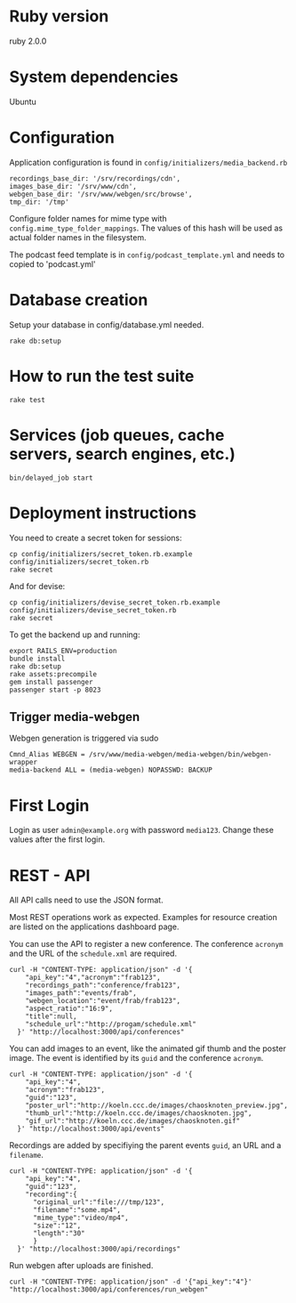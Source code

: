 # Ruby version

ruby 2.0.0

# System dependencies

Ubuntu

# Configuration

Application configuration is found in `config/initializers/media_backend.rb`

    recordings_base_dir: '/srv/recordings/cdn',
    images_base_dir: '/srv/www/cdn',
    webgen_base_dir: '/srv/www/webgen/src/browse',
    tmp_dir: '/tmp'

Configure folder names for mime type with `config.mime_type_folder_mappings`. The values of this hash will be used as actual folder names in the filesystem.

The podcast feed template is in `config/podcast_template.yml` and needs to copied to 'podcast.yml'

# Database creation

Setup your database in config/database.yml needed.

    rake db:setup

# How to run the test suite

    rake test

# Services (job queues, cache servers, search engines, etc.)

    bin/delayed_job start

# Deployment instructions

You need to create a secret token for sessions:

    cp config/initializers/secret_token.rb.example config/initializers/secret_token.rb
    rake secret

And for devise:    

    cp config/initializers/devise_secret_token.rb.example config/initializers/devise_secret_token.rb
    rake secret

To get the backend up and running:

    export RAILS_ENV=production
    bundle install
    rake db:setup
    rake assets:precompile
    gem install passenger
    passenger start -p 8023


## Trigger media-webgen

Webgen generation is triggered via sudo

    Cmnd_Alias WEBGEN = /srv/www/media-webgen/media-webgen/bin/webgen-wrapper
    media-backend ALL = (media-webgen) NOPASSWD: BACKUP


# First Login

Login as user `admin@example.org` with password `media123`. Change these values after the first login.

# REST - API

All API calls need to use the JSON format.

Most REST operations work as expected. Examples for resource creation are listed on the applications dashboard page.

You can use the API to register a new conference. The conference `acronym` and the URL of the `schedule.xml` are required.

    curl -H "CONTENT-TYPE: application/json" -d '{
        "api_key":"4","acronym":"frab123",
        "recordings_path":"conference/frab123",
        "images_path":"events/frab",
        "webgen_location":"event/frab/frab123",
        "aspect_ratio":"16:9",
        "title":null,
        "schedule_url":"http://progam/schedule.xml"
      }' "http://localhost:3000/api/conferences"

You can add images to an event, like the animated gif thumb and the poster image. The event is identified by its `guid` and the conference `acronym`.

    curl -H "CONTENT-TYPE: application/json" -d '{
        "api_key":"4",
        "acronym":"frab123",
        "guid":"123",
        "poster_url":"http://koeln.ccc.de/images/chaosknoten_preview.jpg",
        "thumb_url":"http://koeln.ccc.de/images/chaosknoten.jpg",
        "gif_url":"http://koeln.ccc.de/images/chaosknoten.gif"
      }' "http://localhost:3000/api/events"

Recordings are added by specifiying the parent events `guid`, an URL and a `filename`.

    curl -H "CONTENT-TYPE: application/json" -d '{
        "api_key":"4",
        "guid":"123",
        "recording":{
          "original_url":"file:///tmp/123",
          "filename":"some.mp4",
          "mime_type":"video/mp4",
          "size":"12",
          "length":"30"
          }
      }' "http://localhost:3000/api/recordings"

Run webgen after uploads are finished.

    curl -H "CONTENT-TYPE: application/json" -d '{"api_key":"4"}' "http://localhost:3000/api/conferences/run_webgen"



